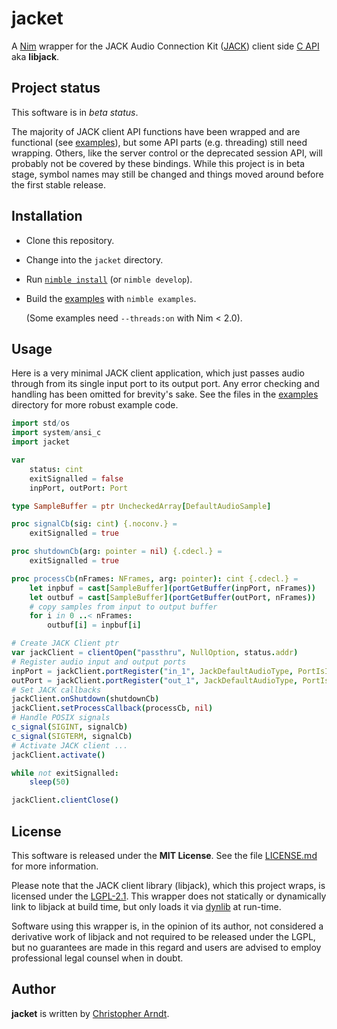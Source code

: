 # jacket

A [Nim] wrapper for the JACK Audio Connection Kit ([JACK]) client side [C API]
aka **libjack**.


## Project status

This software is in *beta status*.

The majority of JACK client API functions have been wrapped and are functional
(see [examples]), but some API parts (e.g. threading) still need wrapping.
Others, like the server control or the deprecated session API, will probably
not be covered by these bindings. While this project is in beta stage, symbol
names may still be changed and things moved around before the first stable
release.


## Installation

* Clone this repository.
* Change into the `jacket` directory.
* Run [`nimble install`] (or `nimble develop`).
* Build the [examples] with `nimble examples`.

   (Some examples need `--threads:on` with Nim < 2.0).


## Usage

Here is a very minimal JACK client application, which just passes audio through
from its single input port to its output port. Any error checking and handling
has been omitted for brevity's sake. See the files in the [examples] directory
for more robust example code.

```nim
import std/os
import system/ansi_c
import jacket

var
    status: cint
    exitSignalled = false
    inpPort, outPort: Port

type SampleBuffer = ptr UncheckedArray[DefaultAudioSample]

proc signalCb(sig: cint) {.noconv.} =
    exitSignalled = true

proc shutdownCb(arg: pointer = nil) {.cdecl.} =
    exitSignalled = true

proc processCb(nFrames: NFrames, arg: pointer): cint {.cdecl.} =
    let inpbuf = cast[SampleBuffer](portGetBuffer(inpPort, nFrames))
    let outbuf = cast[SampleBuffer](portGetBuffer(outPort, nFrames))
    # copy samples from input to output buffer
    for i in 0 ..< nFrames:
        outbuf[i] = inpbuf[i]

# Create JACK Client ptr
var jackClient = clientOpen("passthru", NullOption, status.addr)
# Register audio input and output ports
inpPort = jackClient.portRegister("in_1", JackDefaultAudioType, PortIsInput, 0)
outPort = jackClient.portRegister("out_1", JackDefaultAudioType, PortIsOutput, 0)
# Set JACK callbacks
jackClient.onShutdown(shutdownCb)
jackClient.setProcessCallback(processCb, nil)
# Handle POSIX signals
c_signal(SIGINT, signalCb)
c_signal(SIGTERM, signalCb)
# Activate JACK client ...
jackClient.activate()

while not exitSignalled:
    sleep(50)

jackClient.clientClose()
```


## License

This software is released under the **MIT License**. See the file
[LICENSE.md](./LICENSE.md) for more information.

Please note that the JACK client library (libjack), which this project wraps,
is licensed under the [LGPL-2.1]. This wrapper does not statically or
dynamically link to libjack at build time, but only loads it via [dynlib] at
run-time.

Software using this wrapper is, in the opinion of its author, not considered a
derivative work of libjack and not required to be released under the LGPL, but
no guarantees are made in this regard and users are advised to employ
professional legal counsel when in doubt.


## Author

**jacket** is written by [Christopher Arndt].


[C API]: https://jackaudio.org/api/
[Christopher Arndt]: mailto:info@chrisarndt.de
[dynlib]: https://nim-lang.org/docs/manual.html#foreign-function-interface-dynlib-pragma-for-import
[examples]: ./examples
[JACK]: https://jackaudio.org/
[LGPL-2.1]: https://spdx.org/licenses/LGPL-2.1-or-later.html
[`nimble install`]: https://github.com/nim-lang/nimble#nimble-usage
[Nim]: https://nim-lang.org/
